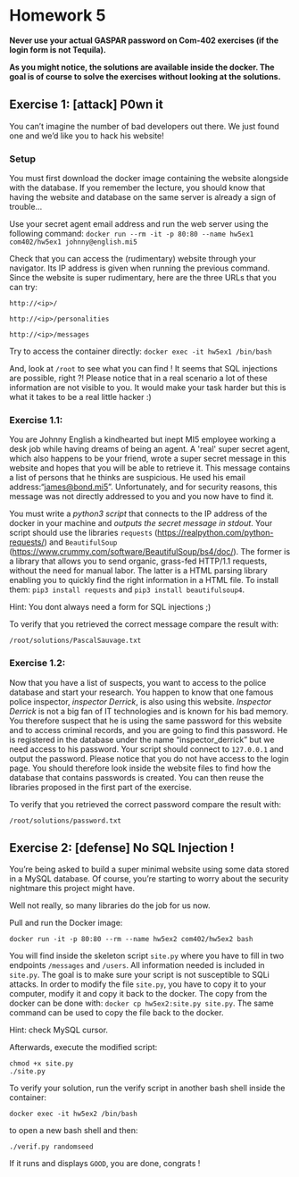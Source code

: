 # Homework 5
**Never use your actual GASPAR password on Com-402 exercises (if the login form is not Tequila).**

**As you might notice, the solutions are available inside the docker. The goal is of course to solve the exercises without looking at the solutions.**

## Exercise 1: [attack] P0wn it

You can’t imagine the number of bad developers out there. We just found one and we’d like you to hack his website!

### Setup
You must first download the docker image containing the website alongside with the database. If you remember the lecture, you should know that having the website and database on the same server is already a sign of trouble…

Use your secret agent email address and run the web server using the following command:
`docker run --rm -it -p 80:80 --name hw5ex1 com402/hw5ex1 johnny@english.mi5`

Check that you can access the (rudimentary) website through your navigator. Its IP address is given when running the previous command.
Since the website is super rudimentary, here are the three URLs that you can try:
	
`http://<ip>/`

`http://<ip>/personalities`

`http://<ip>/messages`

Try to access the container directly:
`docker exec -it hw5ex1 /bin/bash`

And, look at `/root` to see what you can find ! It seems that SQL injections are possible, right ?! Please notice that in a real scenario a lot of these information are not visible to you. It would make your task harder but this is what it takes to be a real little hacker :)

### Exercise 1.1:

You are Johnny English a kindhearted but inept MI5 employee working a desk job while having dreams of being an agent. A 'real' super secret agent, which also happens to be your friend, wrote a super secret message in this website and hopes that you will be able to retrieve it. This message contains a list of persons that he thinks are suspicious. He used his email address:“james@bond.mi5”. Unfortunately, and for security reasons, this message was not directly addressed to you and you now have to find it. 

You must write a *python3 script* that connects to the IP address of the docker in your machine and *outputs the secret message in stdout*. Your script should use the libraries `requests` (https://realpython.com/python-requests/) and `BeautifulSoup` (https://www.crummy.com/software/BeautifulSoup/bs4/doc/). The former is a library that allows you to send organic, grass-fed HTTP/1.1 requests, without the need for manual labor. The latter is a HTML parsing library enabling you to quickly find the right information in a HTML file. To install them: `pip3 install requests` and `pip3 install beautifulsoup4`.

Hint: You dont always need a form for SQL injections ;)

To verify that you retrieved the correct message compare the result with:

`/root/solutions/PascalSauvage.txt`

### Exercise 1.2:
Now that you have a list of suspects, you want to access to the police database and start your research. You happen to know that one famous police inspector, *inspector Derrick*, is also using this website. *Inspector Derrick* is not a big fan of IT technologies and is known for his bad memory. You therefore suspect that he is using the same password for this website and to access criminal records, and you are going to find this password. He is registered in the database under the name “inspector_derrick” but we need access to his password. Your script should connect to `127.0.0.1` and output the password. Please notice that you do not have access to the login page. You should therefore look inside the website files to find how the database that contains passwords is created. You can then reuse the libraries proposed in the first part of the exercise.

To verify that you retrieved the correct password compare the result with:

`/root/solutions/password.txt`

## Exercise 2: [defense] No SQL Injection !

You’re being asked to build a super minimal website using some data stored in a MySQL database. Of course, you’re starting to worry about the security nightmare this project might have. 

Well not really, so many libraries do the job for us now. 

Pull and run the Docker image:

`docker run -it -p 80:80 --rm --name hw5ex2 com402/hw5ex2 bash`

You will find inside the skeleton script `site.py` where you have to fill in two endpoints `/messages` and `/users`. All information needed is included in `site.py`.
The goal is to make sure your script is not susceptible to SQLi attacks.
In order to modify the file `site.py`, you have to copy it to your computer, modify it and copy it back to the docker. The copy from the docker can be done with: `docker cp hw5ex2:site.py site.py`. The same command can be used to copy the file back to the docker.

Hint: check MySQL cursor.

Afterwards, execute the modified script: 

```
chmod +x site.py
./site.py
```

To verify your solution, run the verify script in another bash shell inside the container:

`docker exec -it hw5ex2 /bin/bash`

to open a new bash shell and then:

`./verif.py randomseed`

If it runs and displays `GOOD`, you are done, congrats !
